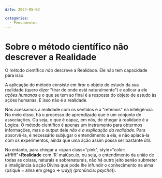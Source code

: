 ```yaml
---
date: 2024-05-03

categories:
  - Pensamentos
---
```



# Sobre o método científico não descrever a Realidade

O método científico *não* descreve a Realidade. Ele não tem capacidade para isso.

A aplicação do método consiste em *tirar* o objeto de estudo da sua realidade (quero dizer "tirar de onde está naturalmente") e aplicar a ele *ações humanas* e o que se tem ao final é <span class="under_purple">a resposta do objeto de estudo às ações humanas</span>. E isso não é a realidade.
<!-- more -->
Nós acessamos a realidade com os sentidos e a "retemos" na inteligência. No meio disso, há o processo de aprendizado que é um conjunto de associações. Ou seja, <span class="under_blue">o que é capaz, em nós, de chegar à realidade é a Lógica</span>. O método científico é apenas um instrumento para obtermos informações, mas o output dele *não é a explicação da realidade*. Para absorvê-la, é necessário subjugar o entendimento a ela, e não aplacá-la com os experimentos, ainda que uma ação assim possa ser bastante útil.

No entanto, para chegar a <span class="pink", style="color: #ffffff">**Realidade**</span> com 'R' maiúsculo, ou seja, o entendimento da união de todas as coisas, naturais e sobrenaturais, não há outro jeito senão submeter a inteligência à ação Divina que pode lhe infundir o conhecimento na alma (psiquê = alma em grego -> ψυχή (pronúncia: *psyché*)).

